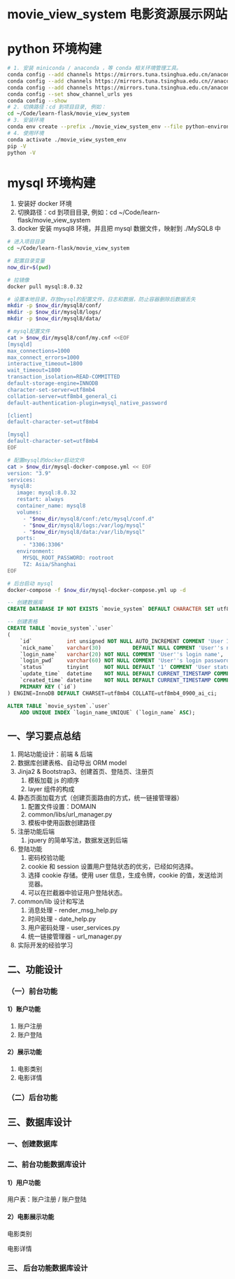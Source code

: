 # movie_view_system 电影资源展示网站

# python 环境构建

```bash
# 1. 安装 miniconda / anaconda ，等 conda 相关环境管理工具。
conda config --add channels https://mirrors.tuna.tsinghua.edu.cn/anaconda/pkgs/free
conda config --add channels https://mirrors.tuna.tsinghua.edu.cn//anaconda/cloud/conda-forge
conda config --add channels https://mirrors.tuna.tsinghua.edu.cn/anaconda/cloud/bioconda
conda config --set show_channel_urls yes
conda config --show
# 2. 切换路径：cd 到项目目录, 例如：
cd ~/Code/learn-flask/movie_view_system
# 3. 安装环境
conda env create --prefix ./movie_view_system_env --file python-environment.yml --force
# 4. 使用环境
conda activate ./movie_view_system_env
pip -V
python -V
```

# mysql 环境构建

1. 安装好 docker 环境
2. 切换路径：cd 到项目目录, 例如：cd ~/Code/learn-flask/movie_view_system
3. docker 安装 mysql8 环境，并且把 mysql 数据文件，映射到 ./MySQL8 中

```bash
# 进入项目目录
cd ~/Code/learn-flask/movie_view_system

# 配置目录变量
now_dir=$(pwd)

# 拉镜像
docker pull mysql:8.0.32

# 设置本地目录，存放mysql的配置文件，日志和数据，防止容器删除后数据丢失
mkdir -p $now_dir/mysql8/conf/
mkdir -p $now_dir/mysql8/logs/
mkdir -p $now_dir/mysql8/data/

# mysql配置文件
cat > $now_dir/mysql8/conf/my.cnf <<EOF
[mysqld]
max_connections=1000
max_connect_errors=1000
interactive_timeout=1800
wait_timeout=1800
transaction_isolation=READ-COMMITTED
default-storage-engine=INNODB
character-set-server=utf8mb4
collation-server=utf8mb4_general_ci
default-authentication-plugin=mysql_native_password

[client]
default-character-set=utf8mb4

[mysql]
default-character-set=utf8mb4
EOF

# 配置mysql的docker启动文件
cat > $now_dir/mysql-docker-compose.yml << EOF
version: "3.9"
services:
 mysql8:
   image: mysql:8.0.32
   restart: always
   container_name: mysql8
   volumes:
     - "$now_dir/mysql8/conf:/etc/mysql/conf.d"
     - "$now_dir/mysql8/logs:/var/log/mysql"
     - "$now_dir/mysql8/data:/var/lib/mysql"
   ports:
     - "3306:3306"
   environment:
     MYSQL_ROOT_PASSWORD: rootroot
     TZ: Asia/Shanghai
EOF

# 后台启动 mysql
docker-compose -f $now_dir/mysql-docker-compose.yml up -d
```

```sql
-- 创建数据库
CREATE DATABASE IF NOT EXISTS `movie_system` DEFAULT CHARACTER SET utf8mb4 COLLATE utf8mb4_unicode_ci;

-- 创建表格
CREATE TABLE `movie_system`.`user`
(
    `id`           int unsigned NOT NULL AUTO_INCREMENT COMMENT 'User ID',
    `nick_name`    varchar(30)          DEFAULT NULL COMMENT 'User''s nickname',
    `login_name`   varchar(20) NOT NULL COMMENT 'User''s login name',
    `login_pwd`    varchar(60) NOT NULL COMMENT 'User''s login password',
    `status`       tinyint     NOT NULL DEFAULT '1' COMMENT 'User status; 0 - invalid; 1 - valid',
    `update_time`  datetime    NOT NULL DEFAULT CURRENT_TIMESTAMP COMMENT 'Last update time',
    `created_time` datetime    NOT NULL DEFAULT CURRENT_TIMESTAMP COMMENT 'Entry creation time',
    PRIMARY KEY (`id`)
) ENGINE=InnoDB DEFAULT CHARSET=utf8mb4 COLLATE=utf8mb4_0900_ai_ci;

ALTER TABLE `movie_system`.`user`
    ADD UNIQUE INDEX `login_name_UNIQUE` (`login_name` ASC);
```

## 一、学习要点总结

1. 网站功能设计：前端 & 后端
2. 数据库创建表格、自动导出 ORM model
3. Jinja2 & Bootstrap3、创建首页、登陆页、注册页
    1. 模板加载 js 的顺序
    2. layer 组件的构成
4. 静态页面加载方式（创建页面路由的方式，统一链接管理器）
    1. 配置文件设置：DOMAIN
    2. common/libs/url_manager.py
    3. 模板中使用函数创建路径
5. 注册功能后端
    1. jquery 的简单写法，数据发送到后端
6. 登陆功能
    1. 密码校验功能
    2. cookie 和 session 设置用户登陆状态的优劣，已经如何选择。
    3. 选择 cookie 存储。使用 user 信息，生成令牌，cookie 的值，发送给浏览器。
    4. 可以在拦截器中验证用户登陆状态。
7. common/lib 设计和写法
    1. 消息处理 - render_msg_help.py
    2. 时间处理 - date_help.py
    3. 用户密码处理 - user_services.py
    4. 统一链接管理器 - url_manager.py
8. 实际开发的经验学习

## 二、功能设计

### （一）前台功能

#### 1）账户功能

1. 账户注册
2. 账户登陆

#### 2）展示功能

1. 电影类别
2. 电影详情

### （二）后台功能

## 三、数据库设计

### 一、创建数据库

### 二、前台功能数据库设计

#### 1）用户功能

用户表：账户注册 / 账户登陆

#### 2）电影展示功能

电影类别

电影详情

### 三、 后台功能数据库设计